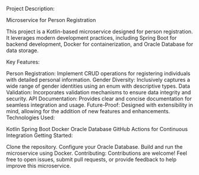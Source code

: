 Project Description:

Microservice for Person Registration

This project is a Kotlin-based microservice designed for person registration. It leverages modern development practices, including Spring Boot for backend development, Docker for containerization, and Oracle Database for data storage.

Key Features:

Person Registration: Implement CRUD operations for registering individuals with detailed personal information.
Gender Diversity: Inclusively captures a wide range of gender identities using an enum with descriptive types.
Data Validation: Incorporates validation mechanisms to ensure data integrity and security.
API Documentation: Provides clear and concise documentation for seamless integration and usage.
Future-Proof: Designed with extensibility in mind, allowing for the addition of new features and enhancements.
Technologies Used:

Kotlin
Spring Boot
Docker
Oracle Database
GitHub Actions for Continuous Integration
Getting Started:

Clone the repository.
Configure your Oracle Database.
Build and run the microservice using Docker.
Contributing:
Contributions are welcome! Feel free to open issues, submit pull requests, or provide feedback to help improve this microservice.

